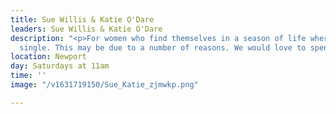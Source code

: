```yaml
---
title: Sue Willis & Katie O'Dare
leaders: Sue Willis & Katie O'Dare
description: "<p>For women who find themselves in a season of life where they are
  single. This may be due to a number of reasons. We would love to spend time together.</p>"
location: Newport
day: Saturdays at 11am
time: ''
image: "/v1631719150/Sue_Katie_zjmwkp.png"

---
```

